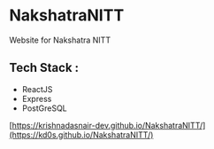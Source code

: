 # NakshatraNITT
Website for Nakshatra NITT

## Tech Stack :

* ReactJS
* Express
* PostGreSQL

[https://krishnadasnair-dev.github.io/NakshatraNITT/](https://kd0s.github.io/NakshatraNITT/)
